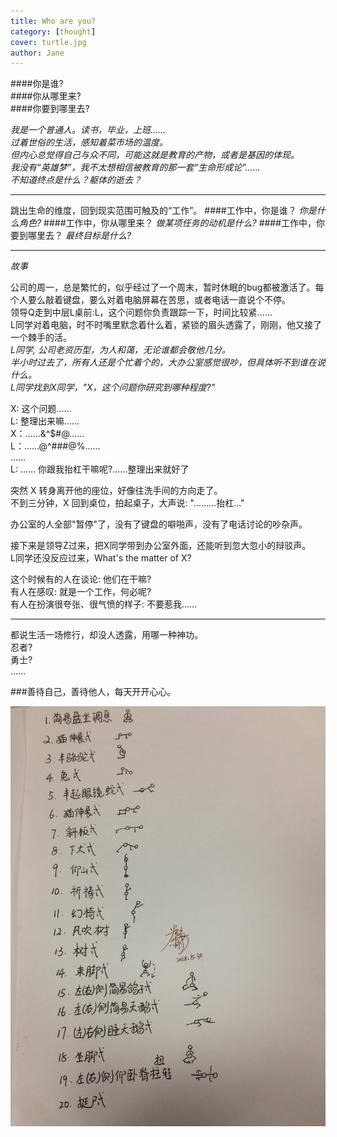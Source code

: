 ```yaml
---
title: Who are you?  
category: [thought]
cover: turtle.jpg
author: Jane
---
```



####你是谁?  
####你从哪里来?  
####你要到哪里去?  

*我是一个普通人。读书，毕业，上班……*      
*过着世俗的生活，感知着菜市场的温度。*  
*但内心总觉得自己与众不同，可能这就是教育的产物，或者是基因的体现。*   
*我没有“英雄梦”，我不太想相信被教育的那一套“生命形成论”……*  
*不知道终点是什么？躯体的逝去？*   

- - -    
     
跳出生命的维度，回到现实范围可触及的“工作”。
####工作中，你是谁？       *你是什么角色?*
####工作中，你从哪里来？   *做某项任务的动机是什么?*
####工作中，你要到哪里去？ *最终目标是什么?*     
         
- - -     
   
    
*故事*    
               
公司的周一，总是繁忙的，似乎经过了一个周末，暂时休眠的bug都被激活了。每个人要么敲着键盘，要么对着电脑屏幕在苦思，或者电话一直说个不停。     
领导Q走到中层L桌前:L，这个问题你负责跟踪一下，时间比较紧……       
L同学对着电脑，时不时嘴里默念着什么着，紧锁的眉头透露了，刚刚，他又接了一个棘手的活。     
*L同学, 公司老资历型，为人和蔼，无论谁都会敬他几分。      
半小时过去了，所有人还是个忙着个的，大办公室感觉很吵，但具体听不到谁在说什么。     
L同学找到X同学，"X，这个问题你研究到哪种程度?"*  
          
X: 这个问题……     
L: 整理出来嘛……     
X：……\&\^\$\#\@……    
L：……\@\^\#\#\#\@\%……     
……     
L: …… 你跟我抬杠干嘛呢?……整理出来就好了      

 
突然 X 转身离开他的座位，好像往洗手间的方向走了。  
不到三分钟，X 回到桌位，拍起桌子，大声说: "………抬杠…"   

     
办公室的人全部"暂停"了，没有了键盘的噼啪声，没有了电话讨论的吵杂声。   

接下来是领导Z过来，把X同学带到办公室外面，还能听到忽大忽小的辩驳声。  
L同学还没反应过来，What's the matter of X? 

这个时候有的人在谈论: 他们在干嘛?    
有人在感叹: 就是一个工作，何必呢?   
有人在扮演很夸张、很气愤的样子: 不要惹我……   

- - - 

     
都说生活一场修行，却没人透露，用哪一种神功。   
忍者?   
勇士?  
……   
   

###善待自己，善待他人，每天开开心心。

![](./0830_yoga.jpg)
